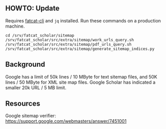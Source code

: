 
## HOWTO: Update

Requires [fatcat-cli](https://gitlab.com/bnewbold/fatcat-cli) and `jq`
installed. Run these commands on a production machine.

    cd /srv/fatcat_scholar/sitemap
    /srv/fatcat_scholar/src/extra/sitemap/work_urls_query.sh
    /srv/fatcat_scholar/src/extra/sitemap/pdf_urls_query.sh
    /srv/fatcat_scholar/src/extra/sitemap/generate_sitemap_indices.py

## Background

Google has a limit of 50k lines / 10 MByte for text sitemap files, and 50K
lines / 50 MByte for XML site map files. Google Scholar has indicated a smaller
20k URL / 5 MB limit.

## Resources

Google sitemap verifier: https://support.google.com/webmasters/answer/7451001
